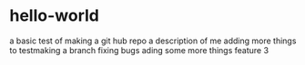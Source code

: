 # hello-world
a basic test of making a git hub repo
a description of me 
adding more things to testmaking a branch
fixing bugs
ading some more things
feature 3